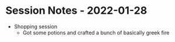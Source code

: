 # Session Notes - 2022-01-28

* Shopping session
  * Got some potions and crafted a bunch of basically greek fire